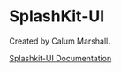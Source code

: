# SplashKit-UI

Created by Calum Marshall.

[Splashkit-UI Documentation](http://www.deakin.edu.au/~cjmar/splashkit-ui/documentation)
